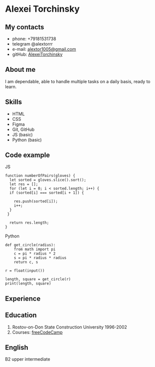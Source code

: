 # Alexei Torchinsky
## My contacts
   * phone: +79181531738
   * telegram @alextorrr
   * e-mail: alextor1005@gmail.com
   * gitHub: [AlexeiTorchinsky](https://github.com/AlexeiTorchinsky)
## About me
I am dependable, able to handle multiple tasks on a daily basis, ready to learn.

## Skills
   * HTML
   * CSS
   * Figma
   * Git, GitHub
   * JS (basic)
   * Python (basic)

## Code example
JS
```
function numberOfPairs(gloves) {
  let sorted = gloves.slice().sort();
  let res = [];
  for (let i = 0; i < sorted.length; i++) {
  if (sorted[i] === sorted[i + 1]) {
    
    res.push(sorted[i]);
    i++;
  }    
 }
  
  return res.length;
} 

```
Python  

```
def get_circle(radius):
    from math import pi
    c = pi * radius * 2
    s = pi * radius * radius
    return c, s

r = float(input())

length, square = get_circle(r)
print(length, square)
```
## Experience   
## Education
1. Rostov-on-Don State Construction University
   1996-2002
2. Courses: [freeCodeCamp](https://www.freecodecamp.org/certification/fcc7d688575-99a2-42c5-b755-e37b3bbaf035/responsive-web-design)

## English
B2 upper intermediate
